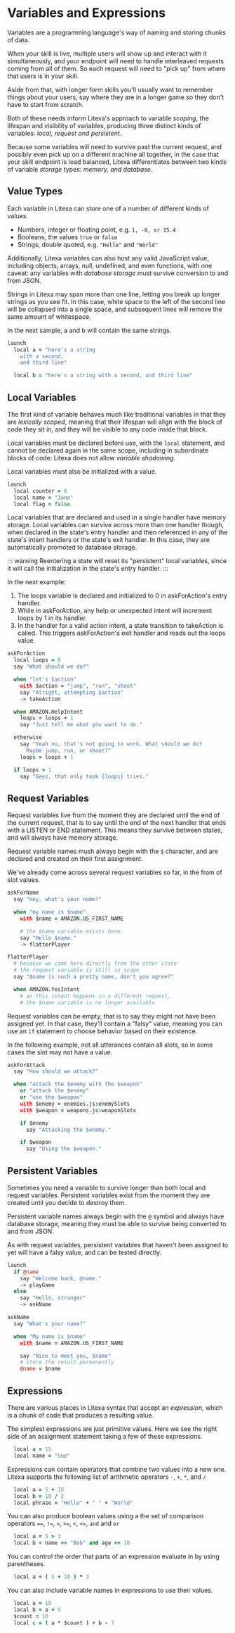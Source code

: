 # Variables and Expressions

Variables are a programming language's way of
naming and storing chunks of data.

When your skill is live, multiple users will show
up and interact with it simultaneously, and your
endpoint will need to handle interleaved requests
coming from all of them. So each request will need
to "pick up" from where that users is in your skill.

Aside from that, with longer form skills you'll
usually want to remember things about your users,
say where they are in a longer game so they don't
have to start from scratch.

Both of these needs inform Litexa's approach to
variable *scoping*, the lifespan and visibility
of variables, producing three distinct kinds
of variables: *local, request and persistent*.

Because some variables will need to survive past
the current request, and possibly even pick up on
a different machine all together, in the case that
your skill endpoint is load balanced, Litexa
differentiates between two kinds of variable
*storage* types: *memory, and database*.

## Value Types

Each variable in Litexa can store one of a number of
different kinds of values.

* Numbers, integer or floating point, e.g. `1, -8, or 15.4`
* Booleans, the values `true` or `false`
* Strings, double quoted, e.g. `"Hello"` and `"World"`

Additionally, Litexa variables can also host any
valid JavaScript value, including objects, arrays,
null, undefined, and even functions, with one caveat:
any variables with *database storage* must survive
conversion to and from JSON.

Strings in Litexa may span more than one line, letting
you break up longer strings as you see fit. In this
case, white space to the left of the second line will
be collapsed into a single space, and subsequent lines
will remove the same amount of whitespace.

In the next sample, a and b will contain the same strings.

```coffeescript
launch
  local a = "here's a string
    with a second,
    and third line"

  local b = "here's a string with a second, and third line"
```

## Local Variables

The first kind of variable behaves much like
traditional variables in that they are *lexically
scoped*, meaning that their lifespan will align
with the block of code they sit in, and they will
be visible to any code inside that block.

Local variables must be declared before use, with
the `local` statement, and cannot be declared
again in the same scope, including in subordinate
blocks of code: Litexa does not allow *variable
shadowing.*

Local variables must also be initialized with a value.

```coffeescript
launch
  local counter = 0
  local name = "Jane"
  local flag = false
```

Local variables that are declared and used in a
single handler have memory storage. Local variables
can survive across more than one handler though,
when declared in the state's entry handler and then
referenced in any of the state's intent handlers or
the state's exit handler. In this case, they are
automatically promoted to database storage.

::: warning
Reentering a state will reset its "persistent"
local variables, since it will call the initialization
in the state's entry handler.
:::

In the next example:

1. The loops variable is declared and initialized to 0
in askForAction's entry handler.
2. While in askForAction, any help or unexpected intent
will increment loops by 1 in its handler.
3. In the handler for a valid action intent, a state
transition to takeAction is called. This triggers
askForAction's exit handler and reads out the loops value.

```coffeescript
askForAction
  local loops = 0
  say "What should we do?"

  when "let's $action"
    with $action = "jump", "run", "shoot"
    say "Alright, attempting $action"
    -> takeAction

  when AMAZON.HelpIntent
    loops = loops + 1
    say "Just tell me what you want to do."

  otherwise
    say "Yeah no, that's not going to work. What should we do?
      Maybe jump, run, or shoot?"
    loops = loops + 1

  if loops > 1
    say "Geez, that only took {loops} tries."
```

## Request Variables

Request variables live from the moment they are
declared until the end of the current request, that
is to say until the end of the next handler that
ends with a LISTEN or END statement. This means
they survive between states, and will always have
memory storage.

Request variable names mush always begin with the
`$` character, and are declared and created on
their first assignment.

We've already come across several request variables
so far, in the from of slot values.

```coffeescript
askForName
  say "Hey, what's your name?"

  when "my name is $name"
    with $name = AMAZON.US_FIRST_NAME

    # the $name variable exists here
    say "Hello $name."
    -> flatterPlayer

flatterPlayer
  # because we came here directly from the other state
  # the request variable is still in scope
  say "$name is such a pretty name, don't you agree?"

  when AMAZON.YesIntent
    # as this intent happens in a different request,
    # the $name variable is no longer available
```

Request variables can be empty, that is to say they
might not have been assigned yet. In that case, they'll
contain a "falsy" value, meaning you can use an `if`
statement to choose behavior based on their existence.

In the following example, not all utterances contain
all slots, so in some cases the slot may not have a
value.

```coffeescript
askForAttack
  say "How should we attack?"

  when "attack the $enemy with the $weapon"
    or "attack the $enemy"
    or "use the $weapon"
    with $enemy = enemies.js:enemySlots
    with $weapon = weapons.js:weaponSlots

    if $enemy
      say "Attacking the $enemy."

    if $weapon
      say "Using the $weapon."
```

## Persistent Variables

Sometimes you need a variable to survive longer than
both local and request variables. Persistent variables
exist from the moment they are created until you decide
to destroy them.

Persistent variable names always begin with the `@`
symbol and always have database storage, meaning they
must be able to survive being converted to and from
JSON.

As with request variables, persistent variables that
haven't been assigned to yet will have a falsy value,
and can be tested directly.

```coffeescript
launch
  if @name
    say "Welcome back, @name."
    -> playGame
  else
    say "Hello, stranger"
    -> askName

askName
  say "What's your name?"

  when "My name is $name"
    with $name = AMAZON.US_FIRST_NAME

    say "Nice to meet you, $name"
    # store the result permanently
    @name = $name
```

## Expressions

There are various places in Litexa syntax that accept
an *expression*, which is a chunk of code that produces
a resulting value.

The simplest expressions are just primitive values.
Here we see the right side of an assignment statement
taking a few of these expressions.

```coffeescript
  local a = 15
  local name = "Sue"
```

Expressions can contain operators that combine two values
into a new one. Litexa supports the following list of
arithmetic operators `-`, `+`, `*`, and `/`

```coffeescript
  local a = 5 + 10
  local b = 10 / 2
  local phrase = "Hello" + " " + "World"
```

You can also produce boolean values using a the set of
comparison operators `==`, `!=`, `>`, `>=`, `<`, `<=`,
`and` and `or`

```coffeescript
  local a = 5 > 3
  local b = name == "Bob" and age == 18
```

You can control the order that parts of an expression
evaluate in by using parentheses.

```coffeescript
  local a = ( 5 + 10 ) * 3
```

You can also include variable names in expressions to
use their values.

```coffeescript
  local a = 10
  local b = a + 5
  $count = 10
  local c = ( a * $count ) + b - 7
```
